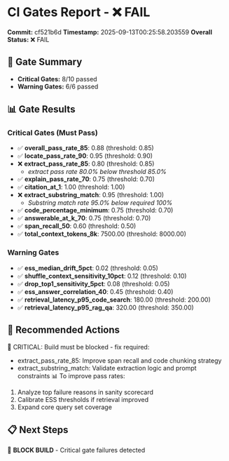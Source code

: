 # CI Gates Report - ❌ FAIL

**Commit:** cf521b6d
**Timestamp:** 2025-09-13T00:25:58.203559
**Overall Status:** ❌ FAIL

## 🎯 Gate Summary
- **Critical Gates:** 8/10 passed
- **Warning Gates:** 6/6 passed

## 📊 Gate Results

### Critical Gates (Must Pass)
- ✅ **overall_pass_rate_85**: 0.88 (threshold: 0.85)
- ✅ **locate_pass_rate_90**: 0.95 (threshold: 0.90)
- ❌ **extract_pass_rate_85**: 0.80 (threshold: 0.85)
  - *extract pass rate 80.0% below threshold 85.0%*
- ✅ **explain_pass_rate_70**: 0.75 (threshold: 0.70)
- ✅ **citation_at_1**: 1.00 (threshold: 1.00)
- ❌ **extract_substring_match**: 0.95 (threshold: 1.00)
  - *Substring match rate 95.0% below required 100%*
- ✅ **code_percentage_minimum**: 0.75 (threshold: 0.70)
- ✅ **answerable_at_k_70**: 0.75 (threshold: 0.70)
- ✅ **span_recall_50**: 0.60 (threshold: 0.50)
- ✅ **total_context_tokens_8k**: 7500.00 (threshold: 8000.00)

### Warning Gates
- ✅ **ess_median_drift_5pct**: 0.02 (threshold: 0.05)
- ✅ **shuffle_context_sensitivity_10pct**: 0.12 (threshold: 0.10)
- ✅ **drop_top1_sensitivity_5pct**: 0.08 (threshold: 0.05)
- ✅ **ess_answer_correlation_40**: 0.45 (threshold: 0.40)
- ✅ **retrieval_latency_p95_code_search**: 180.00 (threshold: 200.00)
- ✅ **retrieval_latency_p95_rag_qa**: 320.00 (threshold: 350.00)

## 🚨 Recommended Actions
🚨 CRITICAL: Build must be blocked - fix required:
  - extract_pass_rate_85: Improve span recall and code chunking strategy
  - extract_substring_match: Validate extraction logic and prompt constraints
📊 To improve pass rates:
  1. Analyze top failure reasons in sanity scorecard
  2. Calibrate ESS thresholds if retrieval improved
  3. Expand core query set coverage

## 📋 Next Steps
🚫 **BLOCK BUILD** - Critical gate failures detected

